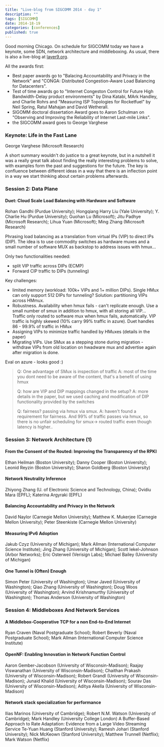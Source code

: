 ```yaml
---
title: "Live-blog from SIGCOMM 2014 - day 1"
description: ""
tags: [SIGCOMM]
date: 2014-18-19
categories: [conferences]
published: true
---
```


Good morning Chicago. On schedule for SIGCOMM today we have a keynote, some SDN, network architecture and middleboxing. As usual, there is also a live-blog at [layer9.org](http://layer9.org).

All the awards first:
- Best paper awards go to "Balacing Accountability and Privacy in the Network" and "CONGA: Distributed Congestion-Aware Load Balancing for Datacenters".
- Test of time awards go to "Internet Congeston Control for Future High Bandwidth-Delay product environments" by Dina Katabi, MArk Handley, and Charlie Rohrs and "Measuring ISP Topologies for Rocketfuel" by Neil Spring, Ratul Mahajan and David Wetherall.
- SIGOMM doctoral dissertation Award goes to Aaron Schulman on "Observing and Improving the Reliability of Internet Last-mile Links".
- the SIGCOMM award goes to George Varghese

### Keynote: Life in the Fast Lane

George Varghese (Microsoft Research)

A short summary wouldn't do justice to a great keynote, but in a nutshell it was a really great talk about finding the really interesting problems to solve, with examples form the past and suggestions for the future. The key is confluence between different ideas in a way that there is an inflection point in a way we start thinking about certain problems afterwards.


### Session 2: Data Plane

#### Duet: Cloud Scale Load Balancing with Hardware and Software
Rohan Gandhi (Purdue University); Hongqiang Harry Liu (Yale University); Y. Charlie Hu (Purdue University); Guohan Lu (Microsoft); Jitu Padhye (Microsoft Research); Lihua Yuan (Microsoft); Ming Zhang (Microsoft Research)

Phrasing load balancing as a translation from virtual IPs (VIP) to direct IPs (DIP). The idea is to use commodity switches as hardware muxes and a small number of software MUX as backstop to address issues with hmux...

Only two functionalities needed:
- split VIP traffic across DIPs (ECMP)
- Forward CIP traffic to DIPs (tunneling)

Key challenges:
- limited memory (workload: 100k+ VIPs and 1+ million DIPs). Single HMux can only support 512 DIPs for tunneling? Solution: partitioning VIPs across HMmux.
- Robustness. Availability when hmux fails - can't replicate enough. Use a small number of smux in addition to hmux, with all storing all VIP... Traffic only routed to software mux when hmux fails, automatically. VIP traffic is highly skewed (10% carry 99% traffic in azure). Duet handles 86 - 99.9% of traffic in HMux
- Assigning VIPs to minimize traffic handled by HMuxes (details in the paper)
- Migrating VIPs. Use SMux as a stepping stone during migration - withdraw VIPs from old location on hwadware mux and advertise again after migration is done.

Eval on azure - looks good :)

> Q: One advantage of SMux is inspection of traffic
> A: most of the time you dont need to be aware of the content, that's a benefit of using hmux
> 
> Q: how are VIP and DIP mappings changed in the setup?
> A: more details in the paper, but we used caching and modification of DIP functionality provided by the switches
> 
> Q: fairness? passing via hmux via smux.
> A: haven't found a requirement for fairness. And 99% of traffic passes via hmux, so there is no unfair scheduling for smux-> routed traffic even though latency is higher..


### Session 3: Network Architecture (1)

#### From the Consent of the Routed: Improving the Transparency of the RPKI
Ethan Heilman (Boston University); Danny Cooper (Boston University); Leonid Reyzin (Boston University); Sharon Goldberg (Boston University)

#### Network Neutrality Inference
Zhiyong Zhang (U. of Electronic Science and Technology, China); Ovidiu Mara (EPFL); Katerina Argyraki (EPFL)

#### Balancing Accountability and Privacy in the Network
David Naylor (Carnegie Mellon University); Matthew K. Mukerjee (Carnegie Mellon University); Peter Steenkiste (Carnegie Mellon University)

#### Measuring IPv6 Adoption
Jakub Czyz (University of Michigan); Mark Allman (International Computer Science Institute); Jing Zhang (University of Michigan); Scott Iekel-Johnson (Arbor Networks); Eric Osterweil (Verisign Labs); Michael Bailey (University of Michigan)

#### One Tunnel is (Often) Enough
Simon Peter (University of Washington); Umar Javed (University of Washington); Qiao Zhang (University of Washington); Doug Woos (University of Washington); Arvind Krishnamurthy (University of Washington); Thomas Anderson (University of Washington)

### Session 4: Middleboxes And Network Services

#### A Middlebox-Cooperative TCP for a non End-to-End Internet
Ryan Craven (Naval Postgraduate School); Robert Beverly (Naval Postgraduate School); Mark Allman (International Computer Science Institute)

#### OpenNF: Enabling Innovation in Network Function Control
Aaron Gember-Jacobson (University of Wisconsin-Madison); Raajay Viswanathan (University of Wisconsin-Madison); Chaithan Prakash (University of Wisconsin-Madison); Robert Grandl (University of Wisconsin-Madison); Junaid Khalid (University of Wisconsin-Madison); Sourav Das (University of Wisconsin-Madison); Aditya Akella (University of Wisconsin-Madison)

#### Network stack specialization for performance
Ilias Marinos (University of Cambridge); Robert N.M. Watson (University of Cambridge); Mark Handley (University College London)
A Buffer-Based Approach to Rate Adaptation: Evidence from a Large Video Streaming Service
Te-Yuan Huang (Stanford University); Ramesh Johari (Stanford University); Nick McKeown (Stanford University); Matthew Trunnell (Netflix); Mark Watson (Netflix)